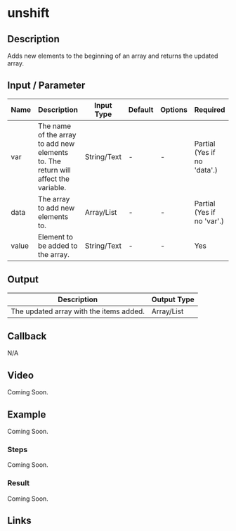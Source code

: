 ﻿# unshift

## Description

Adds new elements to the beginning of an array and returns the updated array.

## Input / Parameter

| Name | Description | Input Type | Default | Options | Required |
| ------ | ------ | ------ | ------ | ------ | ------ |
| var | The name of the array to add new elements to. The return will affect the variable. | String/Text | - | - | Partial (Yes if no 'data'.) |
| data | The array to add new elements to.  | Array/List | - | - | Partial (Yes if no 'var'.) |
| value | Element to be added to the array. | String/Text | - | - | Yes |

## Output

| Description | Output Type |
| ------ | ------ |
| The updated array with the items added. | Array/List |

## Callback

N/A

## Video

Coming Soon.

<!-- Format: [![Video]({image-path})]({url-link}) -->

## Example

Coming Soon.

<!-- Share a scenario, like a user requirements. -->

### Steps

Coming Soon.

<!-- Show the steps and share some screenshots.

1. .....

Format: ![]({image-path}) -->

### Result

Coming Soon.

<!-- Explain the output.

Format: ![]({image-path}) -->

## Links